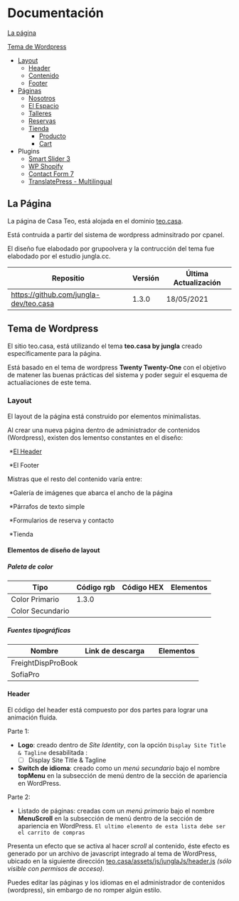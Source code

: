 # Documentación

[La página](#la-pagina) 

[Tema de Wordpress](#tema-de-worpress)

 - [Layout](#layout)
   - [Header](#header)
   - [Contenido](#contenido) 
   - [Footer](#footer)
- [Páginas](#paginas)
  - [Nosotros](#nostros)
  - [El Espacio](#el-espacio)
  - [Talleres](#talleres)
  - [Reservas](#Reservas)
  - [Tienda](#tienda)
    - [Producto](#producto)
    - [Cart](#cart)
- Plugins
  - [Smart Slider 3](#smart-slider-3)
  - [WP Shopify](#wp-shopify) 
  - [Contact Form 7](#contact-form-7)
  - [TranslatePress - Multilingual](#translatePress-multilingual)



## La Página



La página de Casa Teo, está alojada en el dominio [teo.casa](https://teo.casa).

Está contruida a partir del sistema de wordpress adminsitrado por cpanel.

El diseño fue elabodado por grupoolvera y la contrucción del tema fue elabodado por el estudio jungla.cc.

| Repositio                              | Versión | Última Actualización |
| -------------------------------------- | ------- | -------------------- |
| https://github.com/jungla-dev/teo.casa | 1.3.0   | 18/05/2021           |



## Tema de Wordpress

El sitio teo.casa, está utilizando el tema **teo.casa by jungla** creado específicamente para la página.

Está basado en el tema de wordpress **Twenty Twenty-One** con el objetivo de matener las buenas prácticas del sistema y  poder seguir el esquema de actualiaciones de este tema.



### Layout 



El layout de la página está construido por elementos minimalistas.

Al crear una nueva página dentro de administrador de contenidos (Wordpress), existen dos lementso constantes en el diseño:

​	*[El Header]('#header')

​	*El Footer

Mistras que el resto del contenido varía entre:

​	*Galería de imágenes que abarca el ancho de la página

​	*Párrafos de texto simple

​	*Formularios de reserva y contacto

​	*Tienda

#### Elementos de diseño de layout



##### Paleta de color

| Tipo             | Código rgb | Código HEX | Elementos |
| ---------------- | ---------- | ---------- | --------- |
| Color Primario   | 1.3.0      |            |           |
| Color Secundario |            |            |           |



##### Fuentes tipográficas

| Nombre             | Link de descarga |      | Elementos |
| ------------------ | ---------------- | ---- | --------- |
| FreightDispProBook |                  |      |           |
| SofiaPro           |                  |      |           |

#### Header



El código del header está compuesto por dos partes para lograr una animación fluida.

Parte 1: 

 + **Logo**: creado dentro de *Site Identity*, 
   con la opción  ```Display Site Title & Tagline```  desabilitada :
   - [ ] Display Site Title & Tagline 
 + **Switch de idioma**: creado como un *menú secundario* bajo el nombre **topMenu** en la subsección de menú dentro de la sección de apariencia en WordPress.

Parte 2:

 + Listado de páginas: creadas com un *menú primario* bajo el nombre **MenuScroll** en la subsección de menú dentro de la sección de apariencia en WordPress. 
   `El ultimo elemento de esta lista debe ser el carrito de compras`



Presenta un efecto que se activa al hacer *scroll* al contenido, éste efecto es generado por un archivo de javascript integrado al tema de WordPress, ubicado en la siguiente dirección [teo.casa/assets/js/junglaJs/header.js](https://github.com/jungla-dev/teo.casa/blob/main/assets/js/junglaJs/header.js) *(sólo visible con permisos de acceso)*.

Puedes editar las páginas y los idiomas en el administrador de contenidos (wordpress), sin embargo de no romper algún estilo.


